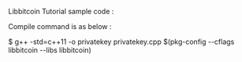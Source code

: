 Libbitcoin Tutorial sample code :

Compile command is as below :

$ g++ -std=c++11 -o privatekey privatekey.cpp $(pkg-config --cflags libbitcoin --libs libbitcoin)
